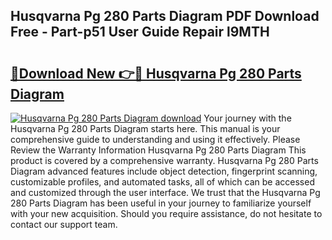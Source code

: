 ## Husqvarna Pg 280 Parts Diagram PDF Download Free - Part-p51 User Guide Repair l9MTH

# <h2><a href="http://dfndoc6.blite.top/?on=Husqvarna+Pg+280+Parts+Diagram">🔗Download New 👉🔴 Husqvarna Pg 280 Parts Diagram</a></h2>

[![Husqvarna Pg 280 Parts Diagram download](https://i.imgur.com/lujVjoI.png)](http://dfndoc6.blite.top/?on=Husqvarna+Pg+280+Parts+Diagram)
Your journey with the Husqvarna Pg 280 Parts Diagram starts here. This manual is your comprehensive guide to understanding and using it effectively. Please Review the Warranty Information Husqvarna Pg 280 Parts Diagram This product is covered by a comprehensive warranty. Husqvarna Pg 280 Parts Diagram advanced features include object detection, fingerprint scanning, customizable profiles, and automated tasks, all of which can be accessed and customized through the user interface. We trust that the Husqvarna Pg 280 Parts Diagram has been useful in your journey to familiarize yourself with your new acquisition. Should you require assistance, do not hesitate to contact our support team.
